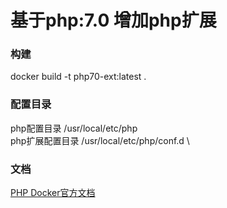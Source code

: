 # 基于php:7.0 增加php扩展 

### 构建
docker build -t php70-ext:latest .

### 配置目录

php配置目录     /usr/local/etc/php \
php扩展配置目录  /usr/local/etc/php/conf.d \


### 文档

<a href="https://hub.docker.com/_/php/">PHP Docker官方文档</a>

